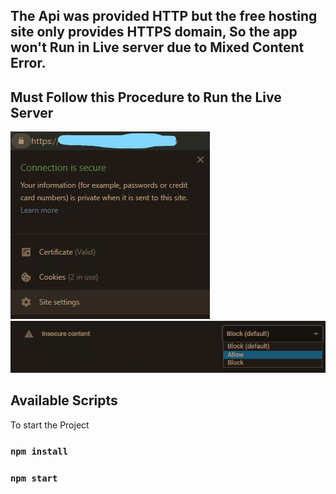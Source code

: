 ## The Api was provided HTTP but the free hosting site only provides HTTPS domain, So the app won't Run in Live server due to Mixed Content Error.

## Must Follow this Procedure to Run the Live Server

<img src="./src/assets/step1.jpg">
<img src="./src/assets/step2.png">


## Available Scripts

To start the Project

### `npm install`

### `npm start`

